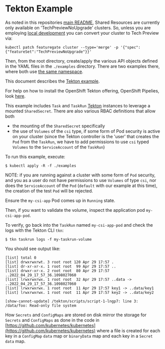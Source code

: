 # Tekton Example

As noted in this repositories [main README](../README.md#getting-started), Shared Resources are currently only available
on 'TechPreviewNoUpgrade' clusters.  So, unless you are employing [local development](../README.md#local-development)
you can convert your cluster to Tech Preview via:

```shell
kubectl patch featuregate cluster --type='merge' -p '{"spec":{"featureSet":"TechPreviewNoUpgrade"}}' 
```

Then, from the root directory, create/apply the various API objects defined in the YAML files in the `./examples` directory.
There are two examples there, where both use [the same namespace](../examples/00-namespace.yaml).

This document describes the [Tekton example](../examples/tekton).

For help on how to install the OpenShift Tekton offering, OpenShift Pipelies, look [here](https://docs.openshift.com/container-platform/4.10/cicd/pipelines/installing-pipelines.html).

This example includes `Task` and `TaskRun` [Tekton](https://github.com/tektoncd/pipeline) instances to leverage a mounted `SharedSecret`.
There are also various RBAC definitions that allow both
- the mounting of the `SharedSecret` specifically
- the use of `Volumes` of the `csi` type, if some form of Pod security is active on your cluster (since the Tekton controller
is the 'user' that creates the `Pod` from the `TaskRun`, we have to add permissions to use `csi` typed `Volumes` to the 
`ServiceAccount` of the `TaskRun`)
 
To run this example, execute:

```shell
$ kubectl apply -R -f ./examples
```

NOTE: if you are running against a cluster with some form of `Pod` security, and you as a user do not have permissions to 
use `Volumes` of type `csi`, nor does the `ServiceAccount` of the `Pod` (`default` with our example at this time), 
the creation of the test `Pod` will be rejected.

Ensure the `my-csi-app` Pod comes up in `Running` state.

Then, if you want to validate the volume, inspect the application pod `my-csi-app-pod`.

To verify, go back into the `TaskRun` named `my-csi-app-pod` and check the logs with the Tekton CLI `tkn`:

```shell
$ tkn taskrun logs -f my-taskrun-volume
````

You should see output like:

```shell
[list] total 0
[list] drwxrwxrwt. 3 root root 120 Apr 29 17:57 .
[list] dr-xr-xr-x. 1 root root  99 Apr 29 17:57 ..
[list] drwxr-xr-x. 2 root root  80 Apr 29 17:57 ..2022_04_29_17_57_36.1098027060
[list] lrwxrwxrwx. 1 root root  32 Apr 29 17:57 ..data -> ..2022_04_29_17_57_36.1098027060
[list] lrwxrwxrwx. 1 root root  11 Apr 29 17:57 key1 -> ..data/key1
[list] lrwxrwxrwx. 1 root root  11 Apr 29 17:57 key2 -> ..data/key2

[show-cannot-update] /tekton/scripts/script-1-lngp7: line 3: /data/foo: Read-only file system
```

How `Secrets` and `ConfigMaps` are stored on disk mirror the storage for
`Secrets` and `ConfigMaps` as done in the code in  [https://github.com/kubernetes/kubernetes](https://github.com/kubernetes/kubernetes)
where a file is created for each key in a `ConfigMap` `data` map or `binaryData` map and each key in a `Secret`
`data` map.